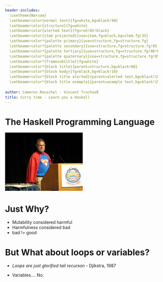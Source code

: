 ```yaml
---
header-includes:
  \usetheme{Warsaw}
  \setbeamercolor{normal text}{fg=white,bg=black!90}
  \setbeamercolor{structure}{fg=white}
  \setbeamercolor{alerted text}{fg=red!85!black}
  \setbeamercolor{item projected}{use=item,fg=black,bg=item.fg!35}
  \setbeamercolor*{palette primary}{use=structure,fg=structure.fg}
  \setbeamercolor*{palette secondary}{use=structure,fg=structure.fg!95!black}
  \setbeamercolor*{palette tertiary}{use=structure,fg=structure.fg!90!black}
  \setbeamercolor*{palette quaternary}{use=structure,fg=structure.fg!95!black,bg=black!80}
  \setbeamercolor*{framesubtitle}{fg=white}
  \setbeamercolor*{block title}{parent=structure,bg=black!60}
  \setbeamercolor*{block body}{fg=black,bg=black!10}
  \setbeamercolor*{block title alerted}{parent=alerted text,bg=black!15}
  \setbeamercolor*{block title example}{parent=example text,bg=black!15}

author: Cameron Reuschel - Vincent Truchseß
title: Curry time - Learn you a Haskell
---
```

# The Haskell Programming Language

![Lambda man](lambda_man_scaled.jpg)

# Just Why?

* Mutability considered harmful
* Harmfulness considered bad
* bad != good

# But What about loops or variables?

* _Loops are just glorified tail recurson_ - Djikstra, 1987  

* Variables.... No.

# 


